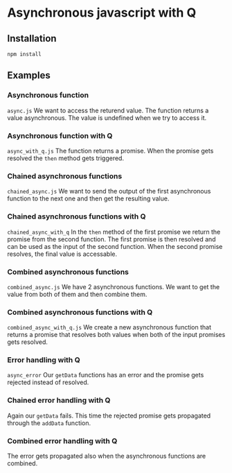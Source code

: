 # Asynchronous javascript with Q

## Installation

```
npm install
```

## Examples

### Asynchronous function
`async.js`
We want to access the returend value.
The function returns a value asynchronous. The value is undefined when we try to access it.

### Asynchronous function with Q
`async_with_q.js`
The function returns a promise. When the promise gets resolved the `then` method gets triggered.

### Chained asynchronous functions
`chained_async.js`
We want to send the output of the first asynchronous function to the next one and then get the resulting value.

### Chained asynchronous functions with Q
`chained_async_with_q`
In the `then` method of the first promise we return the promise from the second function. The first promise is then resolved and can be used as the input of the second function. When the second promise resolves, the final value is accessable.

### Combined asynchronous functions
`combined_async.js`
We have 2 asynchronous functions. We want to get the value from both of them and then combine them.

### Combined asynchronous functions with Q
`combined_async_with_q.js`
We create a new asynchronous function that returns a promise that resolves both values when both of the input promises gets resolved.

### Error handling with Q
`async_error`
Our `getData` functions has an error and the promise gets rejected instead of resolved.

### Chained error handling with Q
Again our `getData` fails. This time the rejected promise gets propagated through the `addData` function.

### Combined error handling with Q
The error gets propagated also when the asynchronous functions are combined.



